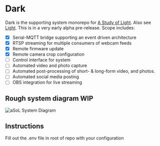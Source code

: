 # Dark 

Dark is the supporting system monorepo for [A Study of Light](https://www.youtube.com/@StudyOfLight). Also see [Light](https://github.com/GKStretton/Light). This is in a very early alpha pre-release. Scope includes:

- [x] Serial-MQTT bridge supporting an event driven architecture
- [x] RTSP streaming for multiple consumers of webcam feeds
- [x] Remote firmware update
- [x] Remote camera crop configuration
- [ ] Control interface for system
- [ ] Automated video and photo capture
- [ ] Automated post-processing of short- & long-form video, and photos.
- [ ] Automated social media posting
- [ ] OBS integration for live streaming

## Rough system diagram WIP
![aSoL System Diagram](https://user-images.githubusercontent.com/40743870/200128178-5fbe5e19-6592-40bc-837a-b243e97f06bd.png)

## Instructions


Fill out the .env file in root of repo with your configuration


